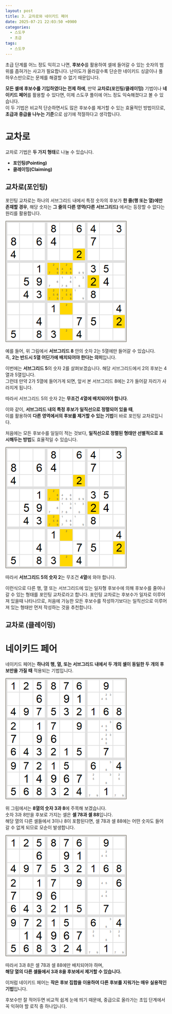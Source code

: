 ```yaml
---
layout: post
title: 3. 교차로와 네이키드 페어
date: 2025-07-21 22:03:50 +0900
categories:
  - 스도쿠
  - 초급
tags:
  - 스도쿠
---
```

초급 단계를 어느 정도 익히고 나면, **후보수**를 활용하여 셀에 들어갈 수 있는 숫자의 범위를 좁혀가는 사고가 필요합니다. 난이도가 올라갈수록 단순한 네이키드 싱글이나 풀 하우스만으로는 문제를 해결할 수 없기 때문입니다.

**모든 셀에 후보수를 기입하였다는 전제 하에**, 만약 **교차로(포인팅/클레이밍)** 기법이나 **네이키드 페어**를 활용할 수 있다면, 이제 스도쿠 풀이에 어느 정도 익숙해졌다고 볼 수 있습니다.  
이 두 기법은 비교적 단순하면서도 많은 후보수를 제거할 수 있는 효율적인 방법이므로, **초급과 중급을 나누는 기준**으로 삼기에 적절하다고 생각합니다.

# 교차로
교차로 기법은 **두 가지 형태**로 나눌 수 있습니다.
- **포인팅(Pointing)**
- **클레이밍(Claiming)**
## 교차로(포인팅)
포인팅 교차로는 하나의 서브그리드 내에서 특정 숫자의 후보가 **한 줄(행 또는 열)에만 존재할 경우**, 해당 숫자는 **그 줄의 다른 영역(다른 서브그리드)** 에서는 등장할 수 없다는 원리를 활용합니다.

![](assets/img/스도쿠/sudoku_20250722_095246.png)

예를 들어, 위 그림에서 **서브그리드 8** 안의 숫자 2는 5열에만 들어갈 수 있습니다.  
즉, **2는 반드시 5열 어딘가에 배치되어야 한다는 의미**입니다.

이번에는 **서브그리드 5**의 숫자 2를 살펴보겠습니다. 해당 서브그리드에서 2의 후보는 4열과 5열입니다.  
그런데 만약 2가 5열에 들어가게 되면, 앞서 본 서브그리드 8에는 2가 들어갈 자리가 사라지게 됩니다.

따라서 서브그리드 5의 숫자 2는 **무조건 4열에 배치되어야 합니다**.

이와 같이, **서브그리드 내의 특정 후보가 일직선으로 정렬되어 있을 때**,  
이를 활용하여 **다른 영역에서의 후보를 제거할 수 있는 기법**이 바로 포인팅 교차로입니다.

처음에는 모든 후보수를 일일이 적는 것보다, **일직선으로 정렬된 형태만 선별적으로 표시해두는 방법**도 효율적일 수 있습니다.

![](assets/img/스도쿠/sudoku_20250722_095308.png)

따라서 **서브그리드 5의 숫자 2**는 무조건 **4열**에 와야 합니다.

이런식으로 다른 행, 열 또는 서브그리드에 있는 일자형 후보수에 의해 후보수를 줄여나갈 수 있는 형태를 포인팅 교차로라고 합니다. 포인팅 교차로는 후보수가 일자로 이루어져 있을때 나타나므로, 처음에 가능한 모든 후보수를 작성하기보다는 일직선으로 이루어져 있는 형태만 먼저 작성하는 것을 추천합니다. 
## 교차로 (클레이밍)

# 네이키드 페어
네이키드 페어는 **하나의 행, 열, 또는 서브그리드 내에서 두 개의 셀이 동일한 두 개의 후보만을 가질 때** 적용되는 기법입니다.

![](assets/img/스도쿠/sudoku_20250722_103019.png)

위 그림에서는 **8열의 숫자 3과 8**에 주목해 보겠습니다.  
숫자 3과 8만을 후보로 가지는 셀은 **셀 78과 셀 88**입니다.  
해당 열의 다른 셀들에서 3이나 8이 포함된다면, 셀 78과 셀 88에는 어떤 숫자도 들어갈 수 없게 되므로 모순이 발생합니다.

![](assets/img/스도쿠/sudoku_20250722_103727.png)

따라서 3과 8은 셀 78과 셀 88에만 배치되어야 하며,  
**해당 열의 다른 셀들에서 3과 8을 후보에서 제거할 수 있습니다.**

이처럼 네이키드 페어는 **작은 후보 집합을 이용하여 다른 후보를 지워가는 매우 실용적인 기법**입니다.  

후보수만 잘 적어두면 비교적 쉽게 눈에 띄기 때문에, 중급으로 올라가는 초입 단계에서 꼭 익혀야 할 로직 중 하나입니다.